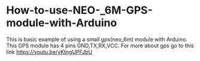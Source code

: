 # How-to-use-NEO-_6M-GPS-module-with-Arduino
This is basic example of using a small gps(neo_6m) module with Arduino. This GPS module has 4 pins GND,TX,RX,VCC. For more about gps go to this link https://youtu.be/yKtngUPFJbU
